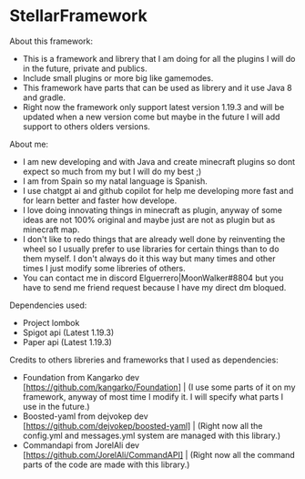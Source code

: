 # StellarFramework
 About this framework:
 
   - This is a framework and librery that I am doing for all the plugins I will do in the future, private and publics.
   - Include small plugins or more big like gamemodes.
   - This framework have parts that can be used as librery and it use Java 8 and gradle.
   - Right now the framework only support latest version 1.19.3 and will be updated when a new version come but maybe in the future I will add support to others olders versions.
 
 About me:
 
   - I am new developing and with Java and create minecraft plugins so dont expect so much from my but I will do my best ;)
   - I am from Spain so my natal language is Spanish.
   - I use chatgpt ai and github copilot for help me developing more fast and for learn better and faster how develope.
   - I love doing innovating things in minecraft as plugin, anyway of some ideas are not 100% original and maybe just are not as plugin but as minecraft map.
   - I don't like to redo things that are already well done by reinventing the wheel so I usually prefer to use libraries for certain things than to do them myself. 
     I don't always do it this way but many times and other times I just modify some libreries of others.
   - You can contact me in discord Elguerrero|MoonWalker#8804 but you have to send me friend request because I have my direct dm bloqued.

 
 Dependencies used:
 
  - Project lombok
  - Spigot api (Latest 1.19.3)
  - Paper api (Latest 1.19.3)

 Credits to others libreries and frameworks that I used as dependencies:

  - Foundation from Kangarko dev [https://github.com/kangarko/Foundation] | (I use some parts of it on my framework, anyway of most time I modify it. I will specify what parts I use in the future.)
  - Boosted-yaml from dejvokep dev [https://github.com/dejvokep/boosted-yaml] | (Right now all the config.yml and messages.yml system are managed with this library.)
  - Commandapi from JorelAli dev [https://github.com/JorelAli/CommandAPI] | (Right now all the command parts of the code are made with this library.)